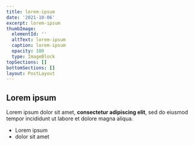 ```yaml
---
title: lorem-ipsum
date: '2021-10-06'
excerpt: lorem-ipsum
thumbImage:
  elementId: ''
  altText: lorem-ipsum
  caption: lorem-ipsum
  opacity: 100
  type: ImageBlock
topSections: []
bottomSections: []
layout: PostLayout
---
```

## Lorem ipsum

Lorem ipsum dolor sit amet, **consectetur adipiscing elit**, sed do eiusmod tempor incididunt ut labore et dolore magna aliqua.

- Lorem ipsum
- dolor sit amet